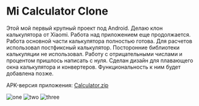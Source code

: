 # Mi Calculator Clone
Этой мой первый крупный проект под Android. 
Делаю клон калькулятора от Xiaomi.
Работа над приложением еще продолжается. 
Работа основной части калькулятора полностью готова. 
Для расчетов использовал постфиксный калькулятор. Посторонние библиотеки калькуляции не использовал.
Работу с отрицательными числами и процентом пришлось написать с нуля.
Сделан дизайн для плавающего окна калькулятора и конвертеров. 
Функциональность к ним будет добавлена позже.

APK-версия приложения: [Calculator.zip](https://github.com/ilyxan89/Mi-Calculator-Clone/files/5325000/Calculator.zip)

![one](https://user-images.githubusercontent.com/71913328/98608112-9660e400-22fb-11eb-9985-231617c67ae8.jpg)
![two](https://user-images.githubusercontent.com/71913328/98608183-b55f7600-22fb-11eb-936b-6aeed56d4071.jpg)
![three](https://user-images.githubusercontent.com/71913328/98608187-b8f2fd00-22fb-11eb-94c1-e476c4a3a31b.jpg)
